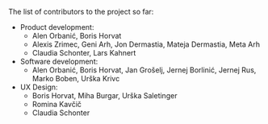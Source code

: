 The list of contributors to the project so far:

* Product development: 
   	* Alen Orbanić, Boris Horvat
	* Alexis Zrimec, Geni Arh, Jon Dermastia, Mateja Dermastia, Meta Arh
	* Claudia Schonter, Lars Kahnert
* Software development: 
	* Alen Orbanić, Boris Horvat, Jan Grošelj, Jernej Borlinić, Jernej Rus, Marko Boben, Urška Krivc
* UX Design: 
	* Boris Horvat, Miha Burgar, Urška Saletinger
	* Romina Kavčič 
	* Claudia Schonter

